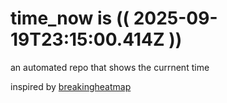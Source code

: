 # time_now is (( 2025-09-19T23:15:00.414Z ))

an automated repo that shows the currnent time

inspired by [breakingheatmap](https://github.com/breakingheatmap/breakingheatmap)